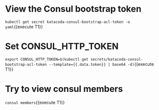 

# View the Consul bootstrap token

`kubectl get secret katacoda-consul-bootstrap-acl-token -o yaml`{{execute T1}}

# Set CONSUL_HTTP_TOKEN

`export CONSUL_HTTP_TOKEN=$(kubectl get secrets/katacoda-consul-bootstrap-acl-token --template={{.data.token}} | base64 -d)`{{execute T1}}

# Try to view consul members

`consul members`{{execute T1}}

